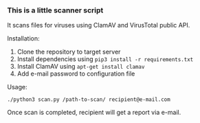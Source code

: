 ### This is a little scanner script

It scans files for viruses using ClamAV and VirusTotal public API.

Installation:

1. Clone the repository to target server
2. Install dependencies using ```pip3 install -r requirements.txt```
3. Install ClamAV using ```apt-get install clamav```
4. Add e-mail password to configuration file

Usage:

```./python3 scan.py /path-to-scan/ recipient@e-mail.com```

Once scan is completed, recipient will get a report via e-mail.
